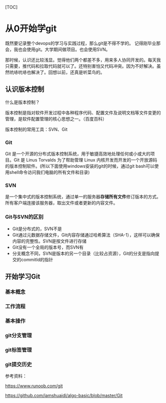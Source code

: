 [TOC]

# 从0开始学git

既然要记录整个devops的学习与实践过程，那么git是不得不学的。 记得刚毕业那会，我也会使用git。大学期间做项目。也会使用SVN。

那时候，认识还比较浅显。觉得他们两个都差不多，用来多人协同开发的。每天我只需要，推代码和拉取代码就可以了。还特别害怕又代码冲突。因为不好解决。虽然吭哧吭哧也解决了。回想以前，还真是听菜鸟的。



## 认识版本控制

什么是版本控制？

版本控制是指对软件开发过程中各种程序代码、配置文件及说明文档等文件变更的管理，是软件配置管理的核心思想之一。（百度百科）

版本控制的常用工具：SVN、Git

### Git

Git 是一个开源的分布式版本控制系统，用于敏捷高效地处理任何或小或大的项目。Git 是 Linus Torvalds 为了帮助管理 Linux 内核开发而开发的一个开放源码的版本控制软件。(所以下面使用windows安装的git的时候，通过git bash可以使用shell命令访问我们电脑的所有文件和目录)

### SVN

是一个集中式的版本控制系统，通过单一的服务器**存储所有文件**修订版本的方式。所有客户端连接该服务器，取出文件或者更新的内容文件。

### Git与SVN的区别

- Git是分布式的，SVN不是
- Git通过元数据存储文件，Git内容存储通过哈希算法（SHA-1），这样可以确保内容的完整性。SVN是按文件进行存储
- Git没有一个全局的版本号，而SVN有
- 分支概念不同，SVN是版本的另一个目录（比较占资源），Git的分支是指向提交的commitId的指针

## 开始学习Git

### 基本概念

### 工作流程

### 基本操作

### git分支管理

### git标签管理

### git提交历史

参考资料：

https://www.runoob.com/git

https://github.com/iamshuaidi/algo-basic/blob/master/Git

